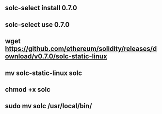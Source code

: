 ## solc-select install 0.7.0
## solc-select use 0.7.0
## wget https://github.com/ethereum/solidity/releases/download/v0.7.0/solc-static-linux
## mv solc-static-linux solc
## chmod +x solc

## sudo mv solc /usr/local/bin/
